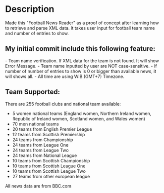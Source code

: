 # Description
Made this "Football News Reader" as a proof of concept after learning how to retrieve and parse XML data.
It takes user input for football team name and number of entries to show.

<h2>My initial commit include this following feature:</h2>
- Team name verification. If XML data for the team is not found. It will show Error Message.
- Team name inputted by user are NOT case-sensitive.
- If number of number of entries to show is 0 or bigger than available news, it will shows all.
- All time are using WIB (GMT+7) Timezone.

<h2>Team Supported:</h2>
There are 255 football clubs and national team available:
<ul>
<li>5 women national teams (England women, Northern Ireland women, Republic of Ireland women, Scotland women, and Wales women)</li>
<li>70 men national teams</li>
<li>20 teams from English Premier League</li>
<li>12 teams from Scottish Premiership</li>
<li>24 teams from Championship</li>
<li>24 teams from League One</li>
<li>24 teams from League Two</li>
<li>24 teams from National League</li>
<li>10 teams from Scottish Championship</li>
<li>10 teams from Scottish League One</li>
<li>10 teams from Scottish League Two</li>
<li>27 teams from other european league</li>
</ul>

All news data are from BBC.com 
